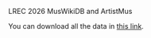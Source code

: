 LREC 2026 MusWikiDB and ArtistMus

You can download all the data in [this link](https://drive.google.com/drive/folders/1YVBWTazYO7h8bZC8oVQMljLjUIM0eI7I?usp=sharing).
